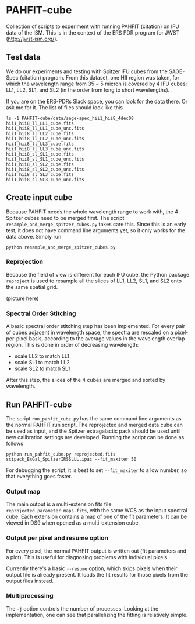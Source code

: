 # PAHFIT-cube

Collection of scripts to experiment with running PAHFIT (citation) on IFU data of the ISM. This
is in the context of the ERS PDR program for JWST (http://jwst-ism.org/).

## Test data

We do our experiments and testing with Spitzer IFU cubes from the SAGE-Spec (citation) program.
From this dataset, one HII region was taken, for which the wavelength range from 35 ~ 5 micron
is covered by 4 IFU cubes: LL1, LL2, SL1, and SL2 (in the order from long to short wavelengths).

If you are on the ERS-PDRs Slack space, you can look for the data there. Or ask me for it. The
list of files should look like this

    ls -1 PAHFIT-cube/data/sage-spec_hii1_hii8_4dec08
    hii1_hii8_ll_LL1_cube.fits
    hii1_hii8_ll_LL1_cube_unc.fits
    hii1_hii8_ll_LL2_cube.fits
    hii1_hii8_ll_LL2_cube_unc.fits
    hii1_hii8_ll_LL3_cube.fits
    hii1_hii8_ll_LL3_cube_unc.fits
    hii1_hii8_sl_SL1_cube.fits
    hii1_hii8_sl_SL1_cube_unc.fits
    hii1_hii8_sl_SL2_cube.fits
    hii1_hii8_sl_SL2_cube_unc.fits
    hii1_hii8_sl_SL3_cube.fits
    hii1_hii8_sl_SL3_cube_unc.fits

## Create input cube

Because PAHFIT needs the whole wavelength range to work with, the 4 Spitzer cubes need to be
merged first. The script `resample_and_merge_spitzer_cubes.py` takes care this. Since this is an
early test, it does not have command line arguments yet, so it only works for the data above. Simply run

    python resample_and_merge_spitzer_cubes.py

### Reprojection
Because the field of view is different for each IFU cube, the Python package `reproject` is used
to resample all the slices of LL1, LL2, SL1, and SL2 onto the same spatial grid.

(picture here)

### Spectral Order Stitching
A basic spectral order stitching step has been implemented. For every pair of cubes adjacent in
wavelength space, the spectra are rescaled on a pixel-per-pixel basis, according to the average
values in the wavelength overlap region. This is done in order of decreasing wavelength:
- scale LL2 to match LL1
- scale SL1 to match LL2
- scale SL2 to match SL1

After this step, the slices of the 4 cubes are merged and sorted by wavelength.

## Run PAHFIT-cube
The script `run_pahfit_cube.py` has the same command line arguments as the normal PAHFIT run
script. The reprojected and merged data cube can be used as input, and the Spitzer extragalactic
pack should be used until new calibration settings are developed. Running the script can be done
as follows

    python run_pahfit_cube.py reprojected.fits scipack_ExGal_SpitzerIRSSLLL.ipac --fit_maxiter 50

For debugging the script, it is best to set `--fit_maxiter` to a low number, so that everything
goes faster.

### Output map
The main output is a multi-extension fits file `reprojected_parameter_maps.fits`, with the same
WCS as the input spectral cube. Each extension contains a map of one of the fit parameters. It
can be viewed in DS9 when opened as a multi-extension cube.

### Output per pixel and resume option
For every pixel, the normal PAHFIT output is written out (fit parameters and a plot). This is
useful for diagnosing problems with individual pixels.

Currently there's a basic `--resume` option, which skips pixels when their output file is
already present. It loads the fit results for those pixels from the output files instead.

### Multiprocessing
The `-j` option controls the number of processes. Looking at the implementation, one can see
that parallelizing the fitting is relatively simple.
